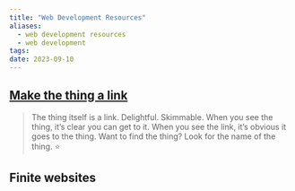 ```yaml
---
title: "Web Development Resources"
aliases:
  - web development resources
  - web development
tags: 
date: 2023-09-10
---
```



## [Make the thing a link](https://allenpike.com/2023/make-the-thing-a-link)

> The thing itself is a link. Delightful. Skimmable. When you see the thing, it’s clear you can get to it. When you see the link, it’s obvious it goes to the thing. Want to find the thing? Look for the name of the thing. ⭐

## Finite websites
